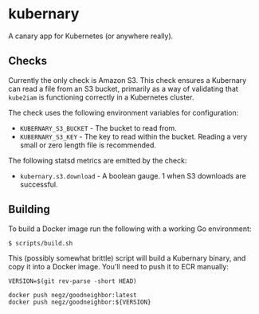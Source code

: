 # kubernary
A canary app for Kubernetes (or anywhere really).

## Checks
Currently the only check is Amazon S3. This check ensures a Kubernary can read a
file from an S3 bucket, primarily as a way of validating that `kube2iam` is
functioning correctly in a Kubernetes cluster.

The check uses the following environment variables for configuration:
* `KUBERNARY_S3_BUCKET` - The bucket to read from.
* `KUBERNARY_S3_KEY` - The key to read within the bucket. Reading a very small
  or zero length file is recommended.

The following statsd metrics are emitted by the check:
* `kubernary.s3.download` - A boolean gauge. 1 when S3 downloads are successful.

## Building
To build a Docker image run the following with a working Go environment:
```
$ scripts/build.sh
```

This (possibly somewhat brittle) script will build a Kubernary binary, and copy
it into a Docker image. You'll need to push it to ECR manually:
```
VERSION=$(git rev-parse -short HEAD)

docker push negz/goodneighbor:latest
docker push negz/goodneighbor:${VERSION}
```
